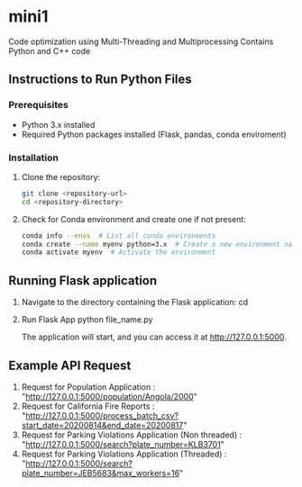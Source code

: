 # mini1
Code optimization using Multi-Threading and Multiprocessing 
Contains Python and C++ code

## Instructions to Run Python Files

### Prerequisites
- Python 3.x installed
- Required Python packages installed (Flask, pandas, conda enviroment)

### Installation
1. Clone the repository:
   ```sh
   git clone <repository-url>
   cd <repository-directory>
   ```

2. Check for Conda environment and create one if not present:
   ```sh
   conda info --envs  # List all conda environments
   conda create --name myenv python=3.x  # Create a new environment named 'myenv'
   conda activate myenv  # Activate the environment
   ```

## Running Flask application
1. Navigate to the directory containing the Flask application:
    cd <path-to-flask-application>
2. Run Flask App 
    python file_name.py
    
    The application will start, and you can access it at http://127.0.0.1:5000.

## Example API Request
1. Request for Population Application : "http://127.0.0.1:5000/population/Angola/2000"
2. Request for California Fire Reports : "http://127.0.0.1:5000/process_batch_csv?start_date=20200814&end_date=20200817"
3. Request for Parking Violations Application (Non threaded) : "http://127.0.0.1:5000/search?plate_number=KLB3701"
4. Request for Parking Violations Application (Threaded) : "http://127.0.0.1:5000/search?plate_number=JEB5683&max_workers=16"